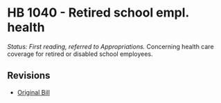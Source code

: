 # HB 1040 - Retired school empl. health
*Status: First reading, referred to Appropriations.*
Concerning health care coverage for retired or disabled school employees.

## Revisions
* [Original Bill](1/)